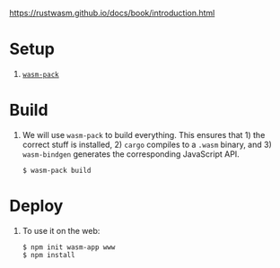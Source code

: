 https://rustwasm.github.io/docs/book/introduction.html

# Setup

1. [`wasm-pack`](https://rustwasm.github.io/wasm-pack/installer/)

# Build

1. We will use `wasm-pack` to build everything. This ensures that 1) the correct
    stuff is installed, 2) `cargo` compiles to a `.wasm` binary, and 3)
    `wasm-bindgen` generates the corresponding JavaScript API.

    ```
    $ wasm-pack build
    ```

# Deploy

1. To use it on the web:

    ```
    $ npm init wasm-app www
    $ npm install
    ```
